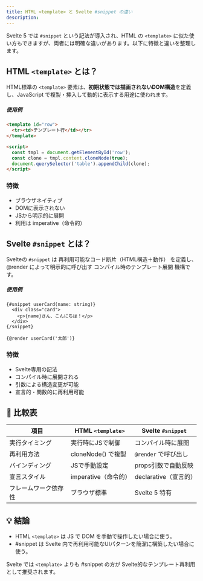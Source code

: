 ```yaml
---
title: HTML <template> と Svelte #snippet の違い
description: 
---
```


Svelte 5 では `#snippet` という記法が導入され、HTML の `<template>` に似た使い方もできますが、両者には明確な違いがあります。以下に特徴と違いを整理します。

## HTML `<template>` とは？

HTML標準の `<template>` 要素は、**初期状態では描画されないDOM構造**を定義し、JavaScript で複製・挿入して動的に表示する用途に使われます。

##### 使用例

```html
<template id="row">
  <tr><td>テンプレート行</td></tr>
</template>

<script>
  const tmpl = document.getElementById('row');
  const clone = tmpl.content.cloneNode(true);
  document.querySelector('table').appendChild(clone);
</script>
```

### 特徴
- ブラウザネイティブ
- DOMに表示されない
- JSから明示的に展開
- 利用は imperative（命令的）

## Svelte `#snippet` とは？

Svelteの `#snippet` は 再利用可能なコード断片（HTML構造＋動作） を定義し、@render によって明示的に呼び出す コンパイル時のテンプレート展開 機構です。

##### 使用例

```svelte
{#snippet userCard(name: string)}
  <div class="card">
    <p>{name}さん、こんにちは！</p>
  </div>
{/snippet}

{@render userCard('太郎')}
```

### 特徴
- Svelte専用の記法
- コンパイル時に展開される
- 引数による構造変更が可能
- 宣言的・関数的に再利用可能

## 🔁 比較表
|項目|HTML `<template>`|Svelte `#snippet`|
|---|---|---|
|実行タイミング|実行時にJSで制御|コンパイル時に展開|
|再利用方法|cloneNode() で複製|`@render` で呼び出し|
|バインディング|JSで手動設定|props引数で自動反映|
|宣言スタイル|imperative（命令的）|declarative（宣言的）|
|フレームワーク依存性|ブラウザ標準|Svelte 5 特有|


## 💡 結論
- HTML `<template>` は JS で DOM を手動で操作したい場合に使う。
- #snippet は Svelte 内で再利用可能なUIパターンを簡潔に構築したい場合に使う。

Svelte では `<template>` よりも #snippet の方が Svelte的なテンプレート再利用として推奨されます。